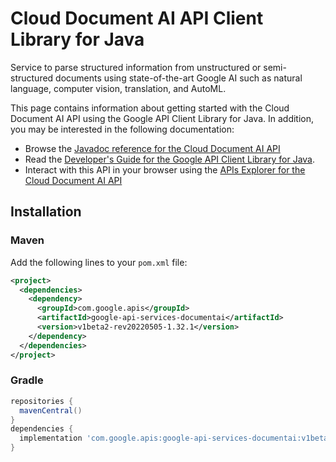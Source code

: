 # Cloud Document AI API Client Library for Java

Service to parse structured information from unstructured or semi-structured documents using state-of-the-art Google AI such as natural language, computer vision, translation, and AutoML.

This page contains information about getting started with the Cloud Document AI API
using the Google API Client Library for Java. In addition, you may be interested
in the following documentation:

* Browse the [Javadoc reference for the Cloud Document AI API][javadoc]
* Read the [Developer's Guide for the Google API Client Library for Java][google-api-client].
* Interact with this API in your browser using the [APIs Explorer for the Cloud Document AI API][api-explorer]

## Installation

### Maven

Add the following lines to your `pom.xml` file:

```xml
<project>
  <dependencies>
    <dependency>
      <groupId>com.google.apis</groupId>
      <artifactId>google-api-services-documentai</artifactId>
      <version>v1beta2-rev20220505-1.32.1</version>
    </dependency>
  </dependencies>
</project>
```

### Gradle

```gradle
repositories {
  mavenCentral()
}
dependencies {
  implementation 'com.google.apis:google-api-services-documentai:v1beta2-rev20220505-1.32.1'
}
```

[javadoc]: https://googleapis.dev/java/google-api-services-documentai/latest/index.html
[google-api-client]: https://github.com/googleapis/google-api-java-client/
[api-explorer]: https://developers.google.com/apis-explorer/#p/documentai/v1/
